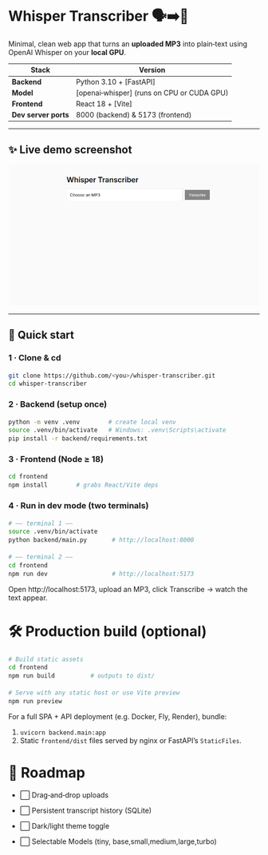 # Whisper Transcriber 🗣️➡️📜

Minimal, clean web app that turns an **uploaded MP3** into plain‑text using OpenAI Whisper on your **local GPU**.

| Stack | Version |
|-------|---------|
| **Backend** | Python 3.10 + [FastAPI] |
| **Model** | [openai‑whisper] (runs on CPU or CUDA GPU) |
| **Frontend** | React 18 + [Vite] |
| **Dev server ports** | 8000 (backend) & 5173 (frontend) |

---

## ✨ Live demo screenshot

![UI screenshot](docs/screenshot.png) <!-- optional -->

---

## 🔧 Quick start

### 1 · Clone & cd

```bash
git clone https://github.com/<you>/whisper-transcriber.git
cd whisper-transcriber
```

### 2 · Backend (setup once)

```bash
python -m venv .venv        # create local venv
source .venv/bin/activate   # Windows: .venv\Scripts\activate
pip install -r backend/requirements.txt
```

### 3 · Frontend (Node ≥ 18)

```bash
cd frontend
npm install        # grabs React/Vite deps
```

### 4 · Run in dev mode (two terminals)
```bash
# —— terminal 1 ——
source .venv/bin/activate
python backend/main.py       # http://localhost:8000

# —— terminal 2 ——
cd frontend
npm run dev                  # http://localhost:5173
```

Open http://localhost:5173, upload an MP3, click Transcribe → watch the text appear.

# 🛠️ Production build (optional)
```bash
# Build static assets
cd frontend
npm run build          # outputs to dist/

# Serve with any static host or use Vite preview
npm run preview
```

For a full SPA + API deployment (e.g. Docker, Fly, Render), bundle:
1. ```uvicorn backend.main:app```
2.  Static ```frontend/dist``` files served by nginx or FastAPI’s ```StaticFiles```.

# 🚀 Roadmap

- ⬜ Drag‑and‑drop uploads

- ⬜ Persistent transcript history (SQLite)

- ⬜ Dark/light theme toggle

- ⬜ Selectable Models (tiny, base,small,medium,large,turbo)